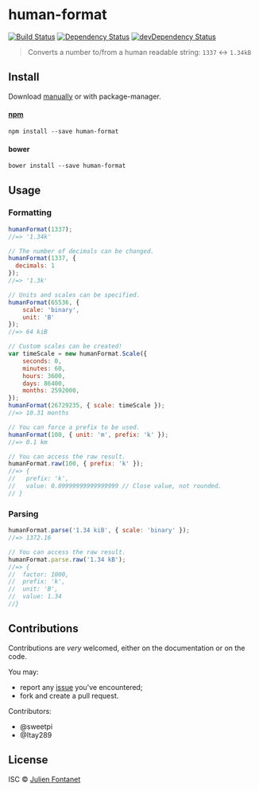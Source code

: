 # human-format

[![Build Status](https://img.shields.io/travis/julien-f/human-format/master.svg)](http://travis-ci.org/julien-f/human-format)
[![Dependency Status](https://david-dm.org/julien-f/human-format/status.svg?theme=shields.io)](https://david-dm.org/julien-f/human-format)
[![devDependency Status](https://david-dm.org/julien-f/human-format/dev-status.svg?theme=shields.io)](https://david-dm.org/julien-f/human-format#info=devDependencies)

> Converts a number to/from a human readable string: `1337` ↔ `1.34kB`


## Install

Download [manually](https://github.com/julien-f/human-format/releases) or with package-manager.

#### [npm](https://npmjs.org/package/human-format)

```
npm install --save human-format
```

#### bower

```
bower install --save human-format
```

## Usage

### Formatting

```javascript
humanFormat(1337);
//=> '1.34k'

// The number of decimals can be changed.
humanFormat(1337, {
  decimals: 1
});
//=> '1.3k'

// Units and scales can be specified.
humanFormat(65536, {
	scale: 'binary',
	unit: 'B'
});
//=> 64 kiB

// Custom scales can be created!
var timeScale = new humanFormat.Scale({
	seconds: 0,
	minutes: 60,
	hours: 3600,
	days: 86400,
	months: 2592000,
});
humanFormat(26729235, { scale: timeScale });
//=> 10.31 months

// You can force a prefix to be used.
humanFormat(100, { unit: 'm', prefix: 'k' });
//=> 0.1 km

// You can access the raw result.
humanFormat.raw(100, { prefix: 'k' });
//=> {
//   prefix: 'k',
//   value: 0.09999999999999999 // Close value, not rounded.
// }
```

### Parsing

```javascript
humanFormat.parse('1.34 kiB', { scale: 'binary' });
//=> 1372.16

// You can access the raw result.
humanFormat.parse.raw('1.34 kB');
//=> {
//  factor: 1000,
//  prefix: 'k',
//  unit: 'B',
//  value: 1.34
//}
```

## Contributions

Contributions are *very* welcomed, either on the documentation or on
the code.

You may:

- report any [issue](https://github.com/julien-f/human-format/issues)
  you've encountered;
- fork and create a pull request.

Contributors:

- @sweetpi
- @Itay289

## License

ISC © [Julien Fontanet](http://julien.isonoe.net)
